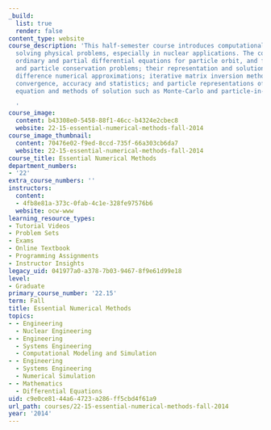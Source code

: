```yaml
---
_build:
  list: true
  render: false
content_type: website
course_description: 'This half-semester course introduces computational methods for
  solving physical problems, especially in nuclear applications. The course covers
  ordinary and partial differential equations for particle orbit, and fluid, field,
  and particle conservation problems; their representation and solution by finite
  difference numerical approximations; iterative matrix inversion methods; stability,
  convergence, accuracy and statistics; and particle representations of Boltzmann''s
  equation and methods of solution such as Monte-Carlo and particle-in-cell techniques.

  '
course_image:
  content: b43308e0-5458-88f1-46cc-b4324e2cbec8
  website: 22-15-essential-numerical-methods-fall-2014
course_image_thumbnail:
  content: 70476e02-f9ed-8ccd-735f-66a303cb6da7
  website: 22-15-essential-numerical-methods-fall-2014
course_title: Essential Numerical Methods
department_numbers:
- '22'
extra_course_numbers: ''
instructors:
  content:
  - 4fb8e81a-373c-0fab-4c1e-328fe97576b6
  website: ocw-www
learning_resource_types:
- Tutorial Videos
- Problem Sets
- Exams
- Online Textbook
- Programming Assignments
- Instructor Insights
legacy_uid: 041977a0-a378-7b03-9467-8f9e61d99e18
level:
- Graduate
primary_course_number: '22.15'
term: Fall
title: Essential Numerical Methods
topics:
- - Engineering
  - Nuclear Engineering
- - Engineering
  - Systems Engineering
  - Computational Modeling and Simulation
- - Engineering
  - Systems Engineering
  - Numerical Simulation
- - Mathematics
  - Differential Equations
uid: c9e0ce81-44a6-4723-a286-ff5cbd4f61a9
url_path: courses/22-15-essential-numerical-methods-fall-2014
year: '2014'
---
```

